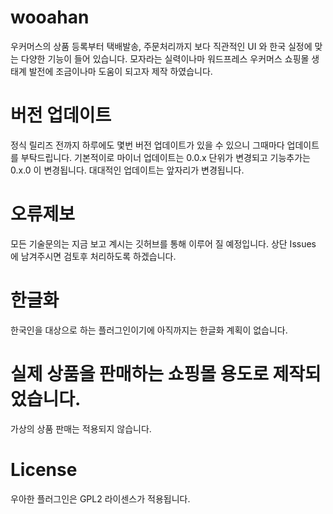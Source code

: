 # wooahan

우커머스의 상품 등록부터 택배발송, 주문처리까지 보다 직관적인 UI 와 한국 실정에 맞는 다양한 기능이 들어 있습니다.
모자라는 실력이나마 워드프레스 우커머스 쇼핑몰 생태계 발전에 조금이나마 도움이 되고자 제작 하였습니다.

# 버전 업데이트

정식 릴리즈 전까지 하루에도 몇번 버전 업데이트가 있을 수 있으니 그때마다 업데이트를 부탁드립니다.
기본적이로 마이너 업데이트는 0.0.x 단위가 변경되고 기능추가는 0.x.0 이 변경됩니다. 대대적인 업데이트는 앞자리가 변경됩니다.

# 오류제보

모든 기술문의는 지금 보고 계시는 깃허브를 통해 이루어 질 예정입니다.
상단 Issues 에 남겨주시면 검토후 처리하도록 하겠습니다.

# 한글화

한국인을 대상으로 하는 플러그인이기에 아직까지는 한글화 계획이 없습니다.

# 실제 상품을 판매하는 쇼핑몰 용도로 제작되었습니다.

가상의 상품 판매는 적용되지 않습니다.

# License

우아한 플러그인은 GPL2 라이센스가 적용됩니다.
